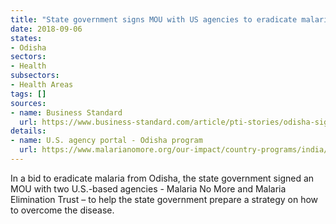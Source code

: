 ```yaml
---
title: "State government signs MOU with US agencies to eradicate malaria"
date: 2018-09-06
states:
- Odisha
sectors:
- Health
subsectors:
- Health Areas
tags: []
sources:
- name: Business Standard
  url: https://www.business-standard.com/article/pti-stories/odisha-signs-mou-with-us-based-agencies-to-eradicate-malaria-118082801248_1.html
details:
- name: U.S. agency portal - Odisha program
  url: https://www.malarianomore.org/our-impact/country-programs/india/
---
```


In a bid to eradicate malaria from Odisha, the state government signed an MOU with two U.S.-based agencies - Malaria No More and Malaria Elimination Trust – to help the state government prepare a strategy on how to overcome the disease.
